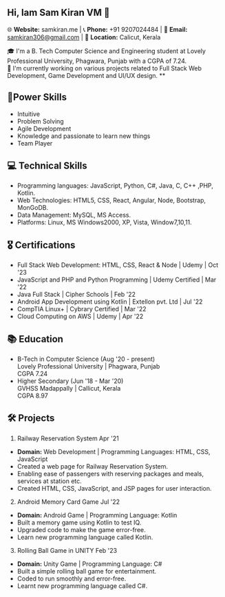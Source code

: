 ## Hi, Iam Sam Kiran VM 👋

 🌐 **Website:** samkiran.me   |   📞 **Phone:** +91 9207024484   |   📧 **Email:** samkiran306@gmail.com    |   📍 **Location:** Calicut, Kerala
  
🎓 I'm a B. Tech Computer Science and Engineering student at Lovely Professional University, Phagwara, Punjab with a CGPA of 7.24.  
🔭 I'm currently working on various projects related to Full Stack Web Development, Game Development and UI/UX design. ** <br>

## 🚀Power Skills

- Intuitive
- Problem Solving
- Agile Development
- Knowledge and passionate to learn new things
- Team Player

## 💻 Technical Skills

- Programming languages: JavaScript, Python, C#, Java, C, C++ ,PHP, Kotlin.
- Web Technologies: HTML5, CSS, React, Angular, Node, Bootstrap, MonGoDB.
- Data Management: MySQL, MS Access.
- Platforms: Linux, MS Windows2000, XP, Vista, Window7,10,11.

## 🎖 Certifications

- Full Stack Web Development: HTML, CSS, React & Node | Udemy | Oct '23
- JavaScript and PHP and Python Programming | Udemy Certified | Mar '22
- Java Full Stack | Cipher Schools | Feb '22
- Android App Development using Kotlin | Extellon pvt. Ltd | Jul '22
- CompTIA Linux+ | Cybrary Certified | Mar '22
- Cloud Computing on AWS | Udemy | Apr '22


## 📚 Education

- B-Tech in Computer Science (Aug '20 - present)  
Lovely Professional University | Phagwara, Punjab  
CGPA 7.24
- Higher Secondary (Jun	'18 - Mar '20)  
GVHSS Madappally | Callicut, Kerala  
CGPA 8.97


## 🛠 Projects

1. Railway Reservation System	Apr '21  
- **Domain:** Web Development | Programming Languages: HTML, CSS, JavaScript  
- Created a web page for Railway Reservation System.  
- Enabling ease of passengers with reserving packages and meals, services at station etc.  
- Created HTML, CSS, JavaScript, and JSP pages for user interaction.

2. Android Memory Card Game	Jul '22  
- **Domain:** Android Game | Programming Language: Kotlin  
- Built a memory game using Kotlin to test IQ.  
- Upgraded code to make the game error-free.  
- Learn new programming language called Kotlin.

3. Rolling Ball Game in UNITY  Feb '23
- **Domain:** Unity Game | Programming Language: C#  
- Built a simple rolling ball game for entertainment.  
- Coded to run smoothly and error-free.  
- Learnt new programming language called C#.
